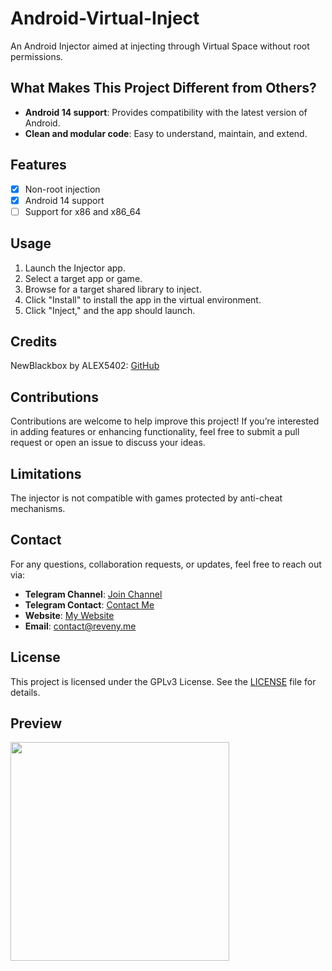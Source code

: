 # Android-Virtual-Inject
An Android Injector aimed at injecting through Virtual Space without root permissions.

## What Makes This Project Different from Others?
- **Android 14 support**: Provides compatibility with the latest version of Android.
- **Clean and modular code**: Easy to understand, maintain, and extend.

## Features
- [x] Non-root injection
- [x] Android 14 support
- [ ] Support for x86 and x86_64 

## Usage
1. Launch the Injector app.
2. Select a target app or game.
3. Browse for a target shared library to inject.
4. Click "Install" to install the app in the virtual environment.
5. Click "Inject," and the app should launch.

## Credits
NewBlackbox by ALEX5402: [GitHub](https://github.com/ALEX5402/NewBlackbox) <br />

## Contributions
Contributions are welcome to help improve this project! If you’re interested in adding features or enhancing functionality, feel free to submit a pull request or open an issue to discuss your ideas.

## Limitations
The injector is not compatible with games protected by anti-cheat mechanisms.

## Contact
For any questions, collaboration requests, or updates, feel free to reach out via:
- **Telegram Channel**: [Join Channel](https://t.me/reveny1) <br>
- **Telegram Contact**: [Contact Me](https://t.me/revenyy) <br>
- **Website**: [My Website](https://reveny.me) <br>
- **Email**: [contact@reveny.me](mailto:contact@reveny.me) <br>

## License
This project is licensed under the GPLv3 License. See the [LICENSE](LICENSE) file for details.

## Preview
<img src="https://github.com/reveny/Android-Virtual-Inject/blob/main/preview.jpg" width="350">
